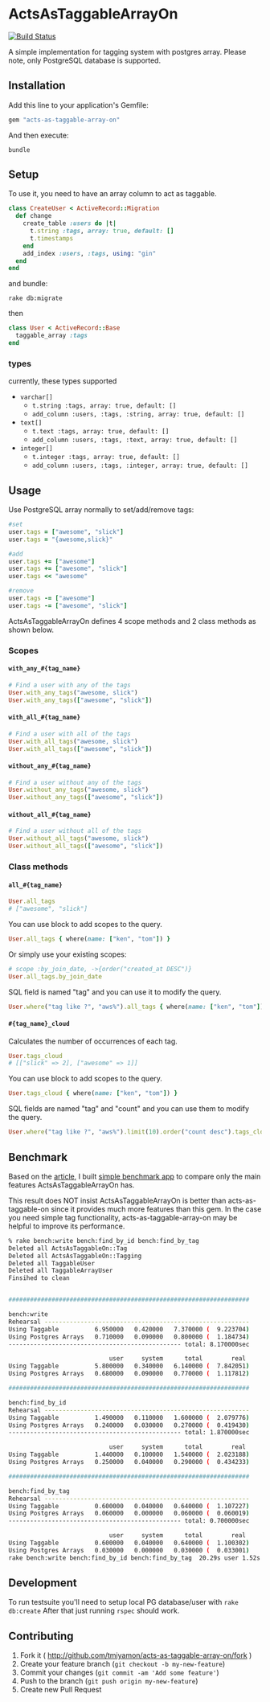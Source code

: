 # ActsAsTaggableArrayOn
[![Build Status](https://travis-ci.org/tmiyamon/acts-as-taggable-array-on.svg?branch=master)](https://travis-ci.org/tmiyamon/acts-as-taggable-array-on)

A simple implementation for tagging system with postgres array. Please note, only PostgreSQL database is supported.


## Installation

Add this line to your application's Gemfile:

```ruby
gem "acts-as-taggable-array-on"
```

And then execute:

```shell
bundle
```


## Setup

To use it, you need to have an array column to act as taggable.

```ruby
class CreateUser < ActiveRecord::Migration
  def change
    create_table :users do |t|
      t.string :tags, array: true, default: []
      t.timestamps
    end
    add_index :users, :tags, using: "gin"
  end
end
```

and bundle:

```shell
rake db:migrate
```

then

```ruby
class User < ActiveRecord::Base
  taggable_array :tags
end
```

### types

currently, these types supported

- `varchar[]`
  - `t.string :tags, array: true, default: []`
  - `add_column :users, :tags, :string, array: true, default: []`
- `text[]`
  - `t.text :tags, array: true, default: []`
  - `add_column :users, :tags, :text, array: true, default: []`
- `integer[]`
  - `t.integer :tags, array: true, default: []`
  - `add_column :users, :tags, :integer, array: true, default: []`

## Usage

Use PostgreSQL array normally to set/add/remove tags:

```ruby
#set
user.tags = ["awesome", "slick"]
user.tags = "{awesome,slick}"

#add
user.tags += ["awesome"]
user.tags += ["awesome", "slick"]
user.tags << "awesome"

#remove
user.tags -= ["awesome"]
user.tags -= ["awesome", "slick"]
```

ActsAsTaggableArrayOn defines 4 scope methods and 2 class methods as shown below.

### Scopes

#### `with_any_#{tag_name}`

```ruby
# Find a user with any of the tags
User.with_any_tags("awesome, slick")
User.with_any_tags(["awesome", "slick"])
```

#### `with_all_#{tag_name}`

```ruby
# Find a user with all of the tags
User.with_all_tags("awesome, slick")
User.with_all_tags(["awesome", "slick"])
```

#### `without_any_#{tag_name}`

```ruby
# Find a user without any of the tags
User.without_any_tags("awesome, slick")
User.without_any_tags(["awesome", "slick"])
```

#### `without_all_#{tag_name}`

```ruby
# Find a user without all of the tags
User.without_all_tags("awesome, slick")
User.without_all_tags(["awesome", "slick"])
```


### Class methods

#### `all_#{tag_name}`

```ruby
User.all_tags
# ["awesome", "slick"]
```

You can use block to add scopes to the query.

```ruby
User.all_tags { where(name: ["ken", "tom"]) }
```

Or simply use your existing scopes:

```ruby
# scope :by_join_date, ->{order("created_at DESC")}
User.all_tags.by_join_date
```

SQL field is named "tag" and you can use it to modify the query.

```ruby
User.where("tag like ?", "aws%").all_tags { where(name: ["ken", "tom"]) }
```

#### `#{tag_name}_cloud`

Calculates the number of occurrences of each tag.

```ruby
User.tags_cloud
# [["slick" => 2], ["awesome" => 1]]
```

You can use block to add scopes to the query.

```ruby
User.tags_cloud { where(name: ["ken", "tom"]) }
```

SQL fields are named "tag" and "count" and you can use them to modify the query.

```ruby
User.where("tag like ?", "aws%").limit(10).order("count desc").tags_cloud { where(name: ["ken", "tom"]) }
```


## Benchmark
Based on the [article](https://adamnengland.wordpress.com/2014/02/19/benchmarks-acts-as-taggable-on-vs-postgresql-arrays/), I built [simple benchmark app](https://github.com/tmiyamon/acts-as-taggable-benchmark/) to compare only the main features ActsAsTaggableArrayOn has.

This result does NOT insist ActsAsTaggableArrayOn is better than acts-as-taggable-on since it provides much more features than this gem.
In the case you need simple tag functionality, acts-as-taggable-array-on may be helpful to improve its performance.

```bash
% rake bench:write bench:find_by_id bench:find_by_tag
Deleted all ActsAsTaggableOn::Tag
Deleted all ActsAsTaggableOn::Tagging
Deleted all TaggableUser
Deleted all TaggableArrayUser
Finsihed to clean


###################################################################

bench:write
Rehearsal ---------------------------------------------------------
Using Taggable          6.950000   0.420000   7.370000 (  9.223704)
Using Postgres Arrays   0.710000   0.090000   0.800000 (  1.184734)
------------------------------------------------ total: 8.170000sec

                            user     system      total        real
Using Taggable          5.800000   0.340000   6.140000 (  7.842051)
Using Postgres Arrays   0.680000   0.090000   0.770000 (  1.117812)

###################################################################

bench:find_by_id
Rehearsal ---------------------------------------------------------
Using Taggable          1.490000   0.110000   1.600000 (  2.079776)
Using Postgres Arrays   0.240000   0.030000   0.270000 (  0.419430)
------------------------------------------------ total: 1.870000sec

                            user     system      total        real
Using Taggable          1.440000   0.100000   1.540000 (  2.023188)
Using Postgres Arrays   0.250000   0.040000   0.290000 (  0.434233)

###################################################################

bench:find_by_tag
Rehearsal ---------------------------------------------------------
Using Taggable          0.600000   0.040000   0.640000 (  1.107227)
Using Postgres Arrays   0.060000   0.000000   0.060000 (  0.060019)
------------------------------------------------ total: 0.700000sec

                            user     system      total        real
Using Taggable          0.600000   0.040000   0.640000 (  1.100302)
Using Postgres Arrays   0.030000   0.000000   0.030000 (  0.033001)
rake bench:write bench:find_by_id bench:find_by_tag  20.29s user 1.52s system 77% cpu 28.322 total
```

## Development

To run testsuite you'll need to setup local PG database/user with `rake db:create`
After that just running `rspec` should work.

## Contributing

1. Fork it ( http://github.com/tmiyamon/acts-as-taggable-array-on/fork )
2. Create your feature branch (`git checkout -b my-new-feature`)
3. Commit your changes (`git commit -am 'Add some feature'`)
4. Push to the branch (`git push origin my-new-feature`)
5. Create new Pull Request

